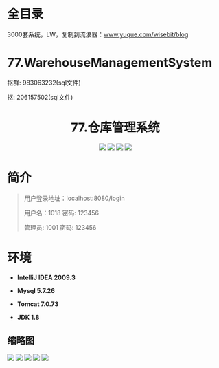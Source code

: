 # 全目录

3000套系统，LW，复制到流浪器：www.yuque.com/wisebit/blog

# 77.WarehouseManagementSystem

<p>抠群: 983063232(sql文件)</p>
<p>抠: 206157502(sql文件)</p>

<p><h1 align="center">77.仓库管理系统</h1></p>


<p align="center">
	<img src="https://img.shields.io/badge/jdk-1.8-orange.svg"/>
    <img src="https://img.shields.io/badge/spring-5.x-lightgrey.svg"/>
    <img src="https://img.shields.io/badge/springmvc-3.x-blue.svg"/>
    <img src="https://img.shields.io/badge/mybatis-3.x-yellow.svg"/>
</p>

# 简介
>
> 
>
> 用户登录地址：localhost:8080/login
>
> 用户名：1018   密码: 123456
>
> 管理员: 1001   密码: 123456

# 环境

- <b>IntelliJ IDEA 2009.3</b>

- <b>Mysql 5.7.26</b>

- <b>Tomcat 7.0.73</b>

- <b>JDK 1.8</b>




## 缩略图

![](https://bitwise.oss-cn-heyuan.aliyuncs.com/2024/9/10/3ed4c14f-fb2c-41ed-b11a-7b1b134e44b2.png)
![](https://bitwise.oss-cn-heyuan.aliyuncs.com/2024/9/10/4eae2928-6179-4821-9c24-3ad222cc2e52.png)
![](https://bitwise.oss-cn-heyuan.aliyuncs.com/2024/9/10/4f837186-69ee-4f00-801d-184b8d96e7ff.png)
![](https://bitwise.oss-cn-heyuan.aliyuncs.com/2024/9/10/3f052142-d3bd-48b7-af5d-920316b8d1fd.png)
![](https://bitwise.oss-cn-heyuan.aliyuncs.com/2024/9/10/9fa36eed-4e11-4ac3-865a-0d74633104ca.png)



